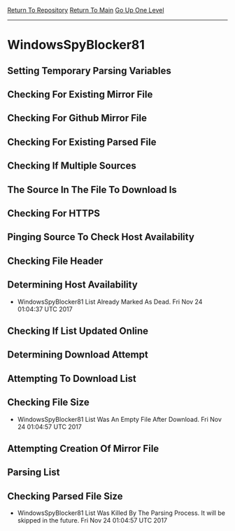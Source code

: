 [Return To Repository](https://github.com/deathbybandaid/piholeparser/)
[Return To Main](https://github.com/deathbybandaid/piholeparser/blob/master/RecentRunLogs/Mainlog.md)
[Go Up One Level](https://github.com/deathbybandaid/piholeparser/blob/master/RecentRunLogs/TopLevelScripts/30-Processing-Blacklists.md)
____________________________________
# WindowsSpyBlocker81
## Setting Temporary Parsing Variables
## Checking For Existing Mirror File
## Checking For Github Mirror File
## Checking For Existing Parsed File
## Checking If Multiple Sources
## The Source In The File To Download Is
## Checking For HTTPS
## Pinging Source To Check Host Availability
## Checking File Header
## Determining Host Availability
* WindowsSpyBlocker81 List Already Marked As Dead. Fri Nov 24 01:04:37 UTC 2017
## Checking If List Updated Online
## Determining Download Attempt
## Attempting To Download List
## Checking File Size
* WindowsSpyBlocker81 List Was An Empty File After Download. Fri Nov 24 01:04:57 UTC 2017
## Attempting Creation Of Mirror File
## Parsing List
## Checking Parsed File Size
* WindowsSpyBlocker81 List Was Killed By The Parsing Process. It will be skipped in the future. Fri Nov 24 01:04:57 UTC 2017
